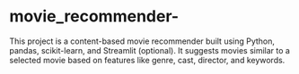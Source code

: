 # movie_recommender-
This project is a content-based movie recommender built using Python, pandas, scikit-learn, and Streamlit (optional). It suggests movies similar to a selected movie based on features like genre, cast, director, and keywords.
